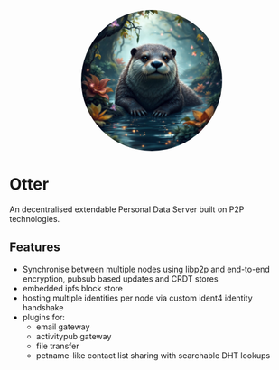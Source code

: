 <p align="center" style="text-align: center">
<img src="./docs/cover.jpg" height=250 width=250 style="border-radius: 100%;"/>
</p>

# Otter

An decentralised extendable Personal Data Server built on P2P technologies.

## Features
- Synchronise between multiple nodes using libp2p and end-to-end encryption, pubsub based updates and CRDT stores
- embedded ipfs block store
- hosting multiple identities per node via custom ident4 identity handshake
- plugins for:
  - email gateway
  - activitypub gateway
  - file transfer
  - petname-like contact list sharing with searchable DHT lookups
 
